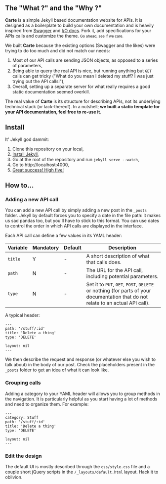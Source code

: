 ## The "What ?" and the "Why ?"

**Carte** is a simple Jekyll based documentation website for APIs. It is designed as a boilerplate to build your own documentation and is heavily inspired from [Swagger](http://swagger.wordnik.com/) and [I/O docs](http://www.mashery.com/product/io-docs). Fork it, add specifications for your APIs calls and customize the theme. <small>Go ahead, see if we care.</small>

We built **Carte** because the existing options (Swagger and the likes) were trying to do too much and did not match our needs:

1. Most of our API calls are sending JSON objects, as opposed to a series of parameters,
1. Being able to query the real API is nice, but running anything but `GET` calls can get tricky ("What do you mean I deleted my stuff? I was just trying out the API calls!"),
1. Overall, setting up a separate server for what really requires a good static documentation seemed overkill.

The real value of **Carte** is its structure for describing APIs, not its underlying technical stack (or lack-thereof). In a nutshell; **we built a static template for your API documentation, feel free to re-use it**.

## Install

It' Jekyll god dammit:

1. Clone this repository on your local,
1. [Install Jekyll](https://github.com/mojombo/jekyll/wiki/install),
1. Go at the root of the repository and run ```jekyll serve --watch```,
1. Go to http://localhost:4000,
1. [Great success! High five!](http://www.youtube.com/watch?v=wWWyJwHQ-4E)

## How to...

### Adding a new API call

You can add a new API call by simply adding a new post in the `_posts` folder. Jekyll by default forces you to specify a date in the file path: it makes us sad pandas too, but you'll have to stick to this format. You can use dates to control the order in which API calls are displayed in the interface.

Each API call can define a few values in its YAML header:

Variable | Mandatory | Default | Description
--- | --- | --- | ---
``title`` | Y | - | A short description of what that calls does.
``path`` | N | - | The URL for the API call, including potential parameters.
``type`` | N | - | Set it to `PUT`, `GET`, `POST`, `DELETE` or nothing (for parts of your documentation that do not relate to an actual API call).

A typical header:

```
---
path: '/stuff/:id'
title: 'Delete a thing'
type: 'DELETE'

layout: nil
---
```

We then describe the request and response (or whatever else you wish to talk about) in the body of our post. Check the placeholders present in the `_posts` folder to get an idea of what it can look like.

### Grouping calls

Adding a category to your YAML header will allows you to group methods in the navigation. It is particularly helpful as you start having a lot of methods and need to organize them. For example:

```
---
category: Stuff
path: '/stuff/:id'
title: 'Delete a thing'
type: 'DELETE'

layout: nil
---
```

### Edit the design

The default UI is mostly described through the `css/style.css` file and a couple short jQuery scripts in the `/_layouts/default.html` layout. Hack it to oblivion.
